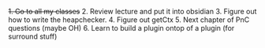 ~~1. Go to all my classes~~
2. Review lecture and put it into obsidian
3. Figure out how to write the heapchecker.
4. Figure out getCtx
5. Next chapter of PnC questions (maybe OH)
6. Learn to build a plugin ontop of a plugin (for surround stuff)